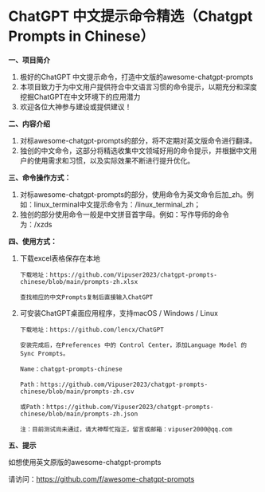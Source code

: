 # ChatGPT 中文提示命令精选（Chatgpt Prompts in Chinese）

**一、项目简介**

1. 极好的ChatGPT 中文提示命令，打造中文版的awesome-chatgpt-prompts
2. 本项目致力于为中文用户提供符合中文语言习惯的命令提示，以期充分和深度挖掘ChatGPT在中文环境下的应用潜力
3. 欢迎各位大神参与建设或提供建议！

**二、内容介绍**

1. 对标awesome-chatgpt-prompts的部分，将不定期对英文版命令进行翻译。
2. 独创的中文命令，这部分将精选收集中文领域好用的命令提示，并根据中文用户的使用需求和习惯，以及实际效果不断进行提升优化。

**三、命令操作方式：**

1. 对标awesome-chatgpt-prompts的部分，使用命令为英文命令后加_zh。例如：linux_terminal中文提示命令为：/linux_terminal_zh；
2. 独创的部分使用命令一般是中文拼音首字母。例如：写作导师的命令为：/xzds

**四、使用方式：**

1. 下载excel表格保存在本地

       下载地址：https://github.com/Vipuser2023/chatgpt-prompts-chinese/blob/main/prompts-zh.xlsx

       查找相应的中文Prompts复制后直接输入ChatGPT


2. 可安装ChatGPT桌面应用程序，支持macOS / Windows / Linux

       下载地址：https://github.com/lencx/ChatGPT

       安装完成后，在Preferences 中的 Control Center，添加Language Model 的Sync Prompts。

       Name：chatgpt-prompts-chinese

       Path：https://github.com/Vipuser2023/chatgpt-prompts-chinese/blob/main/prompts-zh.csv

       或Path：https://github.com/Vipuser2023/chatgpt-prompts-chinese/blob/main/prompts-zh.json
       
       注：目前测试尚未通过，请大神帮忙指正，留言或邮箱：vipuser2000@qq.com

**五、提示**

如想使用英文原版的awesome-chatgpt-prompts 

请访问：https://github.com/f/awesome-chatgpt-prompts
